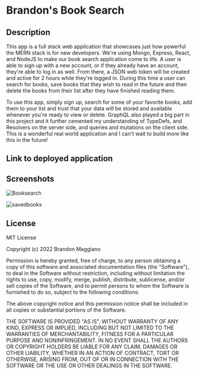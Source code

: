 # Brandon's Book Search

## Description

This app is a full stack web application that showcases just how powerful the MERN stack is for new developers. We're using Mongo, Express, React, and NodeJS to make our book search application come to life. A user is able to sign up with a new account, or if they already have an account, they're able to log in as well. From there, a JSON web token will be created and active for 2 hours while they're logged in. During this time a user can search for books, save books that they wish to read in the future and then delete the books from their list after they have finished reading them.

To use this app, simply sign up, search for some of your favorite books, add them to your list and trust that your data will be stored and available whenever you're ready to view or delete. GraphQL also played a big part in this project and it further cemented my understanding of TypeDefs, and Resolvers on the server side, and queries and mutations on the client side. This is a wonderful real world application and I can't wait to build more like this in the future!

## Link to deployed application



## Screenshots

![Booksearch](https://user-images.githubusercontent.com/103971233/203482930-b72dba01-a588-4f8a-81f0-8a5494ef588c.PNG)

![savedbooks](https://user-images.githubusercontent.com/103971233/203482940-3c5c6a6f-e302-4ee8-bfe9-c931ed5691ed.PNG)

## License

MIT License

Copyright (c) 2022 Brandon Maggiano

Permission is hereby granted, free of charge, to any person obtaining a copy
of this software and associated documentation files (the "Software"), to deal
in the Software without restriction, including without limitation the rights
to use, copy, modify, merge, publish, distribute, sublicense, and/or sell
copies of the Software, and to permit persons to whom the Software is
furnished to do so, subject to the following conditions:

The above copyright notice and this permission notice shall be included in all
copies or substantial portions of the Software.

THE SOFTWARE IS PROVIDED "AS IS", WITHOUT WARRANTY OF ANY KIND, EXPRESS OR
IMPLIED, INCLUDING BUT NOT LIMITED TO THE WARRANTIES OF MERCHANTABILITY,
FITNESS FOR A PARTICULAR PURPOSE AND NONINFRINGEMENT. IN NO EVENT SHALL THE
AUTHORS OR COPYRIGHT HOLDERS BE LIABLE FOR ANY CLAIM, DAMAGES OR OTHER
LIABILITY, WHETHER IN AN ACTION OF CONTRACT, TORT OR OTHERWISE, ARISING FROM,
OUT OF OR IN CONNECTION WITH THE SOFTWARE OR THE USE OR OTHER DEALINGS IN THE
SOFTWARE.

